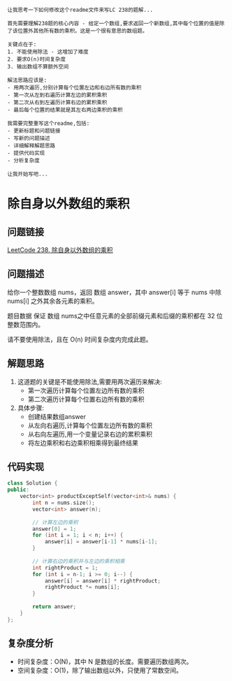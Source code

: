 ```thinking
让我思考一下如何修改这个readme文件来写LC 238的题解...

首先需要理解238题的核心内容 - 给定一个数组,要求返回一个新数组,其中每个位置的值是除了该位置外其他所有数的乘积。这是一个很有意思的数组题。

关键点在于:
1. 不能使用除法 - 这增加了难度
2. 要求O(n)时间复杂度
3. 输出数组不算额外空间

解法思路应该是:
- 用两次遍历,分别计算每个位置左边和右边所有数的乘积
- 第一次从左到右遍历计算左边的累积乘积
- 第二次从右到左遍历计算右边的累积乘积
- 最后每个位置的结果就是其左右两边乘积的乘积

我需要完整重写这个readme,包括:
- 更新标题和问题链接
- 写新的问题描述
- 详细解释解题思路
- 提供代码实现
- 分析复杂度

让我开始写吧...
```

# 除自身以外数组的乘积

## 问题链接
[LeetCode 238. 除自身以外数组的乘积](https://leetcode.com/problems/product-of-array-except-self/)

## 问题描述
给你一个整数数组 nums，返回 数组 answer，其中 answer[i] 等于 nums 中除 nums[i] 之外其余各元素的乘积。

题目数据 保证 数组 nums之中任意元素的全部前缀元素和后缀的乘积都在  32 位 整数范围内。

请不要使用除法，且在 O(n) 时间复杂度内完成此题。

## 解题思路
1. 这道题的关键是不能使用除法,需要用两次遍历来解决:
   - 第一次遍历计算每个位置左边所有数的乘积
   - 第二次遍历计算每个位置右边所有数的乘积
2. 具体步骤:
   - 创建结果数组answer
   - 从左向右遍历,计算每个位置左边所有数的乘积
   - 从右向左遍历,用一个变量记录右边的累积乘积
   - 将左边乘积和右边乘积相乘得到最终结果

## 代码实现
```cpp
class Solution {
public:
    vector<int> productExceptSelf(vector<int>& nums) {
        int n = nums.size();
        vector<int> answer(n);
        
        // 计算左边的乘积
        answer[0] = 1;
        for (int i = 1; i < n; i++) {
            answer[i] = answer[i-1] * nums[i-1];
        }
        
        // 计算右边的乘积并与左边的乘积相乘
        int rightProduct = 1;
        for (int i = n-1; i >= 0; i--) {
            answer[i] = answer[i] * rightProduct;
            rightProduct *= nums[i];
        }
        
        return answer;
    }
};
```

## 复杂度分析
- 时间复杂度：O(N)，其中 N 是数组的长度。需要遍历数组两次。
- 空间复杂度：O(1)，除了输出数组以外，只使用了常数空间。
